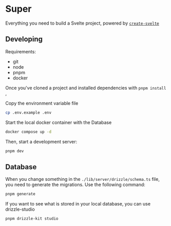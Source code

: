 # Super

Everything you need to build a Svelte project, powered by [`create-svelte`](https://github.com/sveltejs/kit/tree/main/packages/create-svelte)

## Developing

Requirements:

- git
- node
- pnpm
- docker

Once you've cloned a project and installed dependencies with `pnpm install` ,

Copy the environment variable file

```bash
cp .env.example .env
```

Start the local docker container with the Database

```bash
docker compose up -d
```

Then, start a development server:

```bash
pnpm dev
```

## Database 

When you change something in the `./lib/server/drizzle/schema.ts` file, you need to generate the migrations. 
Use the following command:

```bash
pnpm generate 
```

If you want to see what is stored in your local database, you can use drizzle-studio

```bash
pnpm drizzle-kit studio
```
